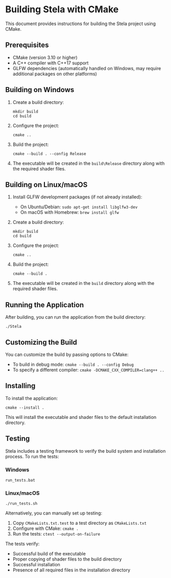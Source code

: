 # Building Stela with CMake

This document provides instructions for building the Stela project using CMake.

## Prerequisites

- CMake (version 3.10 or higher)
- A C++ compiler with C++17 support
- GLFW dependencies (automatically handled on Windows, may require additional packages on other platforms)

## Building on Windows

1. Create a build directory:
   ```
   mkdir build
   cd build
   ```

2. Configure the project:
   ```
   cmake ..
   ```

3. Build the project:
   ```
   cmake --build . --config Release
   ```

4. The executable will be created in the `build\Release` directory along with the required shader files.

## Building on Linux/macOS

1. Install GLFW development packages (if not already installed):
   - On Ubuntu/Debian: `sudo apt-get install libglfw3-dev`
   - On macOS with Homebrew: `brew install glfw`

2. Create a build directory:
   ```
   mkdir build
   cd build
   ```

3. Configure the project:
   ```
   cmake ..
   ```

4. Build the project:
   ```
   cmake --build .
   ```

5. The executable will be created in the `build` directory along with the required shader files.

## Running the Application

After building, you can run the application from the build directory:

```
./Stela
```

## Customizing the Build

You can customize the build by passing options to CMake:

- To build in debug mode: `cmake --build . --config Debug`
- To specify a different compiler: `cmake -DCMAKE_CXX_COMPILER=clang++ ..`

## Installing

To install the application:

```
cmake --install .
```

This will install the executable and shader files to the default installation directory.

## Testing

Stela includes a testing framework to verify the build system and installation process. To run the tests:

### Windows
```
run_tests.bat
```

### Linux/macOS
```
./run_tests.sh
```

Alternatively, you can manually set up testing:

1. Copy `CMakeLists.txt.test` to a test directory as `CMakeLists.txt`
2. Configure with CMake: `cmake .`
3. Run the tests: `ctest --output-on-failure`

The tests verify:
- Successful build of the executable
- Proper copying of shader files to the build directory
- Successful installation
- Presence of all required files in the installation directory